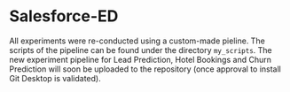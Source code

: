 # Salesforce-ED
All experiments were re-conducted using a custom-made pieline. The scripts of the pipeline can be found under the directory `my_scripts`. 
The new experiment pipeline for Lead Prediction, Hotel Bookings and Churn Prediction will soon be uploaded to the repository (once approval to install Git Desktop is validated). 
